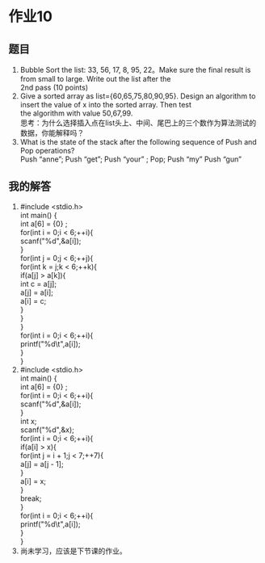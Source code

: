 # 作业10
## 题目
1. Bubble Sort the list: 33, 56, 17, 8, 95, 22。Make sure the final result is from small to large. Write out the list after the <br/> 2nd pass
(10 points) <br/>
2. Give a sorted array as list={60,65,75,80,90,95}. Design an algorithm to insert the value of x into the sorted array. Then test <br/> the 
algorithm with value 50,67,99.<br/>
思考：为什么选择插入点在list头上、中间、尾巴上的三个数作为算法测试的数据，你能解释吗？<br/>
3. What is the state of the stack after the following sequence of Push and Pop operations?<br/>
Push “anne”; Push “get”; Push “your” ; Pop; Push “my” Push “gun” <br/>
## 我的解答
1. #include <stdio.h> <br/>
   int main() { <br/>
       int a[6] = {0} ; <br/>
       for(int i = 0;i < 6;++i){ <br/>
           scanf("%d",&a[i]); <br/>
       } <br/>
       for(int j = 0;j < 6;++j){ <br/>
           for(int k = j;k < 6;++k){ <br/>
               if(a[j] > a[k]){ <br/>
                   int c = a[j]; <br/>
                   a[j] = a[i]; <br/>
                   a[i] = c; <br/>
               }<br/>
           }<br/>
       }<br/>
       for(int i = 0;i < 6;++i){ <br/>
           printf("%d\t",a[i]); <br/>
       }<br/>
   } <br/>
2. #include <stdio.h> <br/>
   int main() { <br/>
       int a[6] = {0} ; <br/>
       for(int i = 0;i < 6;++i){ <br/>
           scanf("%d",&a[i]); <br/>
       } <br/>
       int x;<br/>
       scanf("%d",&x);<br/>
       for(int i = 0;i < 6;++i){<br/>
           if(a[i] > x){<br/>
               for(int j = i + 1;j < 7;++7){<br/>
                   a[j] = a[j - 1];<br/>
               }<br/>
               a[i] = x;<br/>
           }<br/>
           break;<br/>
       }<br/>
       for(int i = 0;i < 6;++i){ <br/>
           printf("%d\t",a[i]); <br/>
       }<br/>
   } <br/>
3. 尚未学习，应该是下节课的作业。
